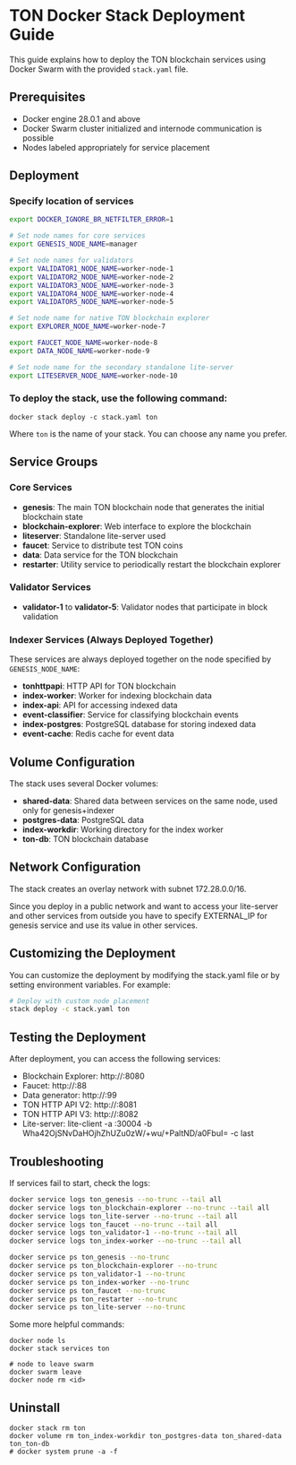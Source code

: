 # TON Docker Stack Deployment Guide

This guide explains how to deploy the TON blockchain services using Docker Swarm with the provided `stack.yaml` file.

## Prerequisites

- Docker engine 28.0.1 and above
- Docker Swarm cluster initialized and internode communication is possible
- Nodes labeled appropriately for service placement

## Deployment

### Specify location of services

```bash
export DOCKER_IGNORE_BR_NETFILTER_ERROR=1

# Set node names for core services
export GENESIS_NODE_NAME=manager

# Set node names for validators
export VALIDATOR1_NODE_NAME=worker-node-1
export VALIDATOR2_NODE_NAME=worker-node-2
export VALIDATOR3_NODE_NAME=worker-node-3
export VALIDATOR4_NODE_NAME=worker-node-4
export VALIDATOR5_NODE_NAME=worker-node-5

# Set node name for native TON blockchain explorer
export EXPLORER_NODE_NAME=worker-node-7

export FAUCET_NODE_NAME=worker-node-8
export DATA_NODE_NAME=worker-node-9

# Set node name for the secondary standalone lite-server  
export LITESERVER_NODE_NAME=worker-node-10
```

### To deploy the stack, use the following command:

```
docker stack deploy -c stack.yaml ton
```

Where `ton` is the name of your stack. You can choose any name you prefer.

## Service Groups

### Core Services

- **genesis**: The main TON blockchain node that generates the initial blockchain state
- **blockchain-explorer**: Web interface to explore the blockchain
- **liteserver**: Standalone lite-server used
- **faucet**: Service to distribute test TON coins
- **data**: Data service for the TON blockchain
- **restarter**: Utility service to periodically restart the blockchain explorer

### Validator Services

- **validator-1** to **validator-5**: Validator nodes that participate in block validation

### Indexer Services (Always Deployed Together)

These services are always deployed together on the node specified by `GENESIS_NODE_NAME`:

- **tonhttpapi**: HTTP API for TON blockchain
- **index-worker**: Worker for indexing blockchain data
- **index-api**: API for accessing indexed data
- **event-classifier**: Service for classifying blockchain events
- **index-postgres**: PostgreSQL database for storing indexed data
- **event-cache**: Redis cache for event data

## Volume Configuration

The stack uses several Docker volumes:

- **shared-data**: Shared data between services on the same node, used only for genesis+indexer
- **postgres-data**: PostgreSQL data
- **index-workdir**: Working directory for the index worker
- **ton-db**: TON blockchain database

## Network Configuration

The stack creates an overlay network with subnet 172.28.0.0/16.

Since you deploy in a public network and want to access your lite-server and
other services from outside you have to specify EXTERNAL_IP for genesis service and
use its value in other services.

## Customizing the Deployment

You can customize the deployment by modifying the stack.yaml file or by setting environment variables. For example:

```bash
# Deploy with custom node placement
stack deploy -c stack.yaml ton
```

## Testing the Deployment

After deployment, you can access the following services:

- Blockchain Explorer: http://<node-ip>:8080
- Faucet: http://<node-ip>:88
- Data generator: http://<node-ip>:99
- TON HTTP API V2: http://<node-ip>:8081
- TON HTTP API V3: http://<node-ip>:8082
- Lite-server: lite-client -a <node-ip>:30004 -b Wha42OjSNvDaHOjhZhUZu0zW/+wu/+PaltND/a0FbuI= -c last

## Troubleshooting

If services fail to start, check the logs:

```bash
docker service logs ton_genesis --no-trunc --tail all
docker service logs ton_blockchain-explorer --no-trunc --tail all
docker service logs ton_lite-server --no-trunc --tail all
docker service logs ton_faucet --no-trunc --tail all
docker service logs ton_validator-1 --no-trunc --tail all
docker service logs ton_index-worker --no-trunc --tail all

docker service ps ton_genesis --no-trunc
docker service ps ton_blockchain-explorer --no-trunc
docker service ps ton_validator-1 --no-trunc
docker service ps ton_index-worker --no-trunc
docker service ps ton_faucet --no-trunc
docker service ps ton_restarter --no-trunc
docker service ps ton_lite-server --no-trunc 
```

Some more helpful commands:

```
docker node ls
docker stack services ton

# node to leave swarm
docker swarm leave
docker node rm <id>
```

## Uninstall

```
docker stack rm ton
docker volume rm ton_index-workdir ton_postgres-data ton_shared-data ton_ton-db
# docker system prune -a -f
```